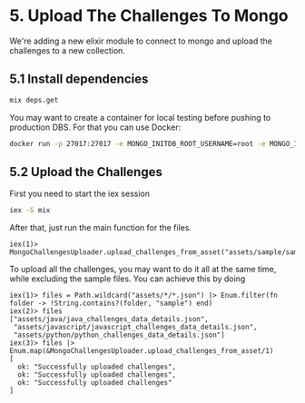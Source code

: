 # 5. Upload The Challenges To Mongo

We're adding a new elixir module to connect to mongo and upload the challenges to a new collection.

## 5.1 Install dependencies

```bash
mix deps.get
```

You may want to create a container for local testing before pushing to production DBS. For that you can use Docker:

```bash
docker run -p 27017:27017 -e MONGO_INITDB_ROOT_USERNAME=root -e MONGO_INITDB_ROOT_PASSWORD=root mongo
```

## 5.2 Upload the Challenges

First you need to start the iex session

```bash
iex -S mix
```

After that, just run the main function for the files.

```iex
iex(1)> MongoChallengesUploader.upload_challenges_from_asset("assets/sample/sample_challenges_data_details.json")
```

To upload all the challenges, you may want to do it all at the same time, while excluding the sample files.
You can achieve this by doing

```iex
iex(1)> files = Path.wildcard("assets/*/*.json") |> Enum.filter(fn folder -> !String.contains?(folder, "sample") end)
iex(2)> files
["assets/java/java_challenges_data_details.json",
 "assets/javascript/javascript_challenges_data_details.json",
 "assets/python/python_challenges_data_details.json"]
iex(3)> files |> Enum.map(&MongoChallengesUploader.upload_challenges_from_asset/1)
[
  ok: "Successfully uploaded challenges",
  ok: "Successfully uploaded challenges",
  ok: "Successfully uploaded challenges"
]
```

